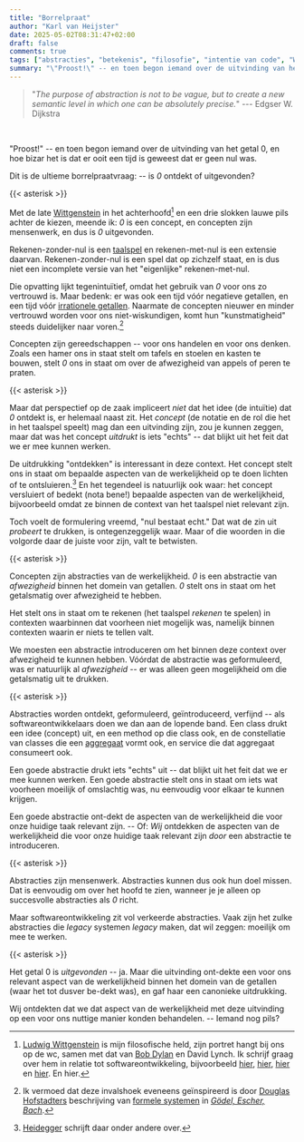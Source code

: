 ```yaml
---
title: "Borrelpraat"
author: "Karl van Heijster"
date: 2025-05-02T08:31:47+02:00
draft: false
comments: true
tags: ["abstracties", "betekenis", "filosofie", "intentie van code", "Wittgenstein, Ludwig"]
summary: "\"Proost!\" -- en toen begon iemand over de uitvinding van het getal 0, en hoe bizar het is dat er ooit een tijd is geweest dat er geen nul was. Dit is de ultieme borrelpraatvraag: is *0* ontdekt of uitgevonden?"
---
```


> "*The purpose of abstraction is not to be vague, but to create a new semantic level in which one can be absolutely precise.*" --- Edgser W. Dijkstra

<br>

"Proost!" -- en toen begon iemand over de uitvinding van het getal 0, en hoe bizar het is dat er ooit een tijd is geweest dat er geen nul was. 


Dit is de ultieme borrelpraatvraag: -- is *0* ontdekt of uitgevonden?


{{< asterisk >}}


Met de late [Wittgenstein](https://plato.stanford.edu/entries/wittgenstein/ "'Ludwig Wittgenstein', Stanford Encyclopedia of Philosophy") in het achterhoofd[^1] en een drie slokken lauwe pils achter de kiezen, meende ik: *0* is een concept, en concepten zijn mensenwerk, en dus is *0* uitgevonden.


Rekenen-zonder-nul is een [taalspel](https://en.wikipedia.org/wiki/Language_game_(philosophy) "'Language game (philosophy)', Wikipedia") en rekenen-met-nul is een extensie daarvan. Rekenen-zonder-nul is een spel dat op zichzelf staat, en is dus niet een incomplete versie van het "eigenlijke" rekenen-met-nul.


Die opvatting lijkt tegenintuïtief, omdat het gebruik van *0* voor ons zo vertrouwd is. Maar bedenk: er was ook een tijd vóór negatieve getallen, en een tijd vóór [irrationele getallen](https://en.wikipedia.org/wiki/Irrational_number "'Irrational number', Wikipedia"). Naarmate de concepten nieuwer en minder vertrouwd worden voor ons niet-wiskundigen, komt hun "kunstmatigheid" steeds duidelijker naar voren.[^2]


Concepten zijn gereedschappen -- voor ons handelen en voor ons denken. Zoals een hamer ons in staat stelt om tafels en stoelen en kasten te bouwen, stelt *0* ons in staat om over de afwezigheid van appels of peren te praten.


{{< asterisk >}}


Maar dat perspectief op de zaak impliceert *niet* dat het idee (de intuïtie) dat *0* ontdekt is, er helemaal naast zit. Het *concept* (de notatie en de rol die het in het taalspel speelt) mag dan een uitvinding zijn, zou je kunnen zeggen, maar dat was het concept *uitdrukt* is iets "echts" -- dat blijkt uit het feit dat we er mee kunnen werken.


De uitdrukking "ontdekken" is interessant in deze context. Het concept stelt ons in staat om bepaalde aspecten van de werkelijkheid op te doen lichten of te ontsluieren.[^3] En het tegendeel is natuurlijk ook waar: het concept versluiert of bedekt (nota bene!) bepaalde aspecten van de werkelijkheid, bijvoorbeeld omdat ze binnen de context van het taalspel niet relevant zijn. 


Toch voelt de formulering vreemd, "nul bestaat echt." Dat wat de zin uit *probeert* te drukken, is ontegenzeggelijk waar. Maar of die woorden in die volgorde daar de juiste voor zijn, valt te betwisten. 


{{< asterisk >}}


Concepten zijn abstracties van de werkelijkheid. *0* is een abstractie van *afwezigheid* binnen het domein van getallen. *0* stelt ons in staat om het getalsmatig over afwezigheid te hebben. 


Het stelt ons in staat om te rekenen (het taalspel *rekenen* te spelen) in contexten waarbinnen dat voorheen niet mogelijk was, namelijk binnen contexten waarin er niets te tellen valt.


We moesten een abstractie introduceren om het binnen deze context over afwezigheid te kunnen hebben. Vóórdat de abstractie was geformuleerd, was er natuurlijk al *afwezigheid* -- er was alleen geen mogelijkheid om die getalsmatig uit te drukken.


{{< asterisk >}}


Abstracties worden ontdekt, geformuleerd, geïntroduceerd, verfijnd -- als softwareontwikkelaars doen we dan aan de lopende band. Een class drukt een idee (concept) uit, en een method op die class ook, en de constellatie van classes die een [aggregaat](https://martinfowler.com/bliki/DDD_Aggregate.html "'D D D_ Aggregate', Martin Fowler") vormt ook, en service die dat aggregaat consumeert ook.


Een goede abstractie drukt iets "echts" uit -- dat blijkt uit het feit dat we er mee kunnen werken. Een goede abstractie stelt ons in staat om iets wat voorheen moeilijk of omslachtig was, nu eenvoudig voor elkaar te kunnen krijgen. 


Een goede abstractie ont-dekt de aspecten van de werkelijkheid die voor onze huidige taak relevant zijn. -- Of: *Wij* ontdekken de aspecten van de werkelijkheid die voor onze huidige taak relevant zijn *door* een abstractie te introduceren.


{{< asterisk >}}


Abstracties zijn mensenwerk. Abstracties kunnen dus ook hun doel missen. Dat is eenvoudig om over het hoofd te zien, wanneer je je alleen op succesvolle abstracties als *0* richt. 


Maar softwareontwikkeling zit vol verkeerde abstracties. Vaak zijn het zulke abstracties die *legacy* systemen *legacy* maken, dat wil zeggen: moeilijk om mee te werken.


{{< asterisk >}}


Het getal 0 is *uitgevonden* -- ja. Maar die uitvinding ont-dekte een voor ons relevant aspect van de werkelijkheid binnen het domein van de getallen (waar het tot dusver be-dekt was), en gaf haar een canonieke uitdrukking. 


Wij ontdekten dat we dat aspect van de werkelijkheid met deze uitvinding op een voor ons nuttige manier konden behandelen. -- Iemand nog pils?


[^1]: [Ludwig Wittgenstein](/tags/wittgenstein-ludwig/ "Blogs met de tag 'Wittgenstein, Ludwig'") is mijn filosofische held, zijn portret hangt bij ons op de wc, samen met dat van [Bob Dylan](/blog/23/06/ode-aan-bod-dylan/ "'Ode aan Bob Dylan'") en David Lynch. Ik schrijf graag over hem in relatie tot softwareontwikkeling, bijvoorbeeld [hier](/blog/24/12/de-filosofische-geschiedenis-van-een-ontwerpkeuze/ "'De filosofische geschiedenis van een ontwerpkeuze'"), [hier](/blog/21/08/domain-driven-design-en-ludwig-wittgenstein/ "'Domain-Driven Design en Ludwig Wittgenstein'"), [hier](/blog/23/12/logisch-filosofische-verhandeling/ "'Logisch-filosofische verhandeling'") en [hier](/blog/23/09/pseudofilosofische-onderzoekingen-i-en-ii/ "'Pseudofilosofische onderzoekingen (I & II)'"). En hier.

[^2]: Ik vermoed dat deze invalshoek eveneens geïnspireerd is door [Douglas Hofstadters](https://en.wikipedia.org/wiki/Douglas_Hofstadter "'Douglas Hofstadter', Wikipedia") beschrijving van [formele systemen](https://en.wikipedia.org/wiki/Formal_system "'Formal system', Wikipedia") in [*Gödel, Escher, Bach*](https://en.wikipedia.org/wiki/G%C3%B6del,_Escher,_Bach "'Gödel, Escher, Bach', Wikipedia").

[^3]: [Heidegger](https://plato.stanford.edu/entries/heidegger/ "'Martin Heidegger', Stanford Encyclopedia of Philosophy") schrijft daar onder andere over.
